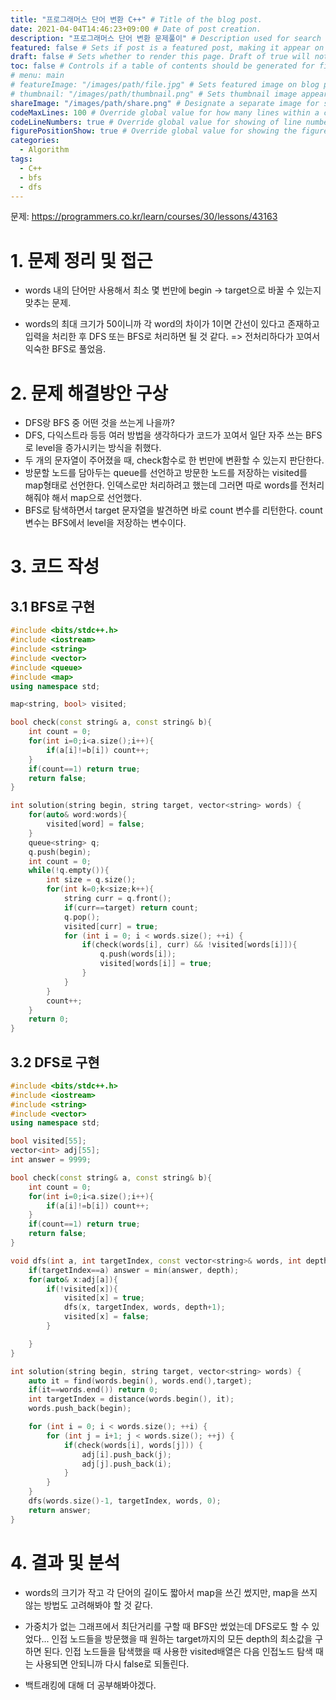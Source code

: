 ```yaml
---
title: "프로그래머스 단어 변환 C++" # Title of the blog post.
date: 2021-04-04T14:46:23+09:00 # Date of post creation.
description: "프로그래머스 단어 변환 문제풀이" # Description used for search engine.
featured: false # Sets if post is a featured post, making it appear on the sidebar. A featured post won't be listed on the sidebar if it's the current page
draft: false # Sets whether to render this page. Draft of true will not be rendered.
toc: false # Controls if a table of contents should be generated for first-level links automatically.
# menu: main
# featureImage: "/images/path/file.jpg" # Sets featured image on blog post.
# thumbnail: "/images/path/thumbnail.png" # Sets thumbnail image appearing inside card on homepage.
shareImage: "/images/path/share.png" # Designate a separate image for social media sharing.
codeMaxLines: 100 # Override global value for how many lines within a code block before auto-collapsing.
codeLineNumbers: true # Override global value for showing of line numbers within code block.
figurePositionShow: true # Override global value for showing the figure label.
categories:
  - Algorithm
tags:
  - C++
  - bfs
  - dfs
---
```


문제: https://programmers.co.kr/learn/courses/30/lessons/43163

# 1. 문제 정리 및 접근

- words 내의 단어만 사용해서 최소 몇 번만에 begin -> target으로 바꿀 수 있는지 맞추는 문제.

- words의 최대 크기가 50이니까 각 word의 차이가 1이면 간선이 있다고 존재하고 입력을 처리한 후 DFS 또는 BFS로 처리하면 될 것 같다. => 전처리하다가 꼬여서 익숙한 BFS로 풀었음.

  

# 2. 문제 해결방안 구상

- DFS랑 BFS 중 어떤 것을 쓰는게 나을까?
- DFS, 다익스트라 등등 여러 방법을 생각하다가 코드가 꼬여서 일단 자주 쓰는 BFS로 level을 증가시키는 방식을 취했다.
- 두 개의 문자열이 주어졌을 때, check함수로 한 번만에 변환할 수 있는지 판단한다.
- 방문할 노드를 담아두는 queue를 선언하고 방문한 노드를 저장하는 visited를 map형태로 선언한다. 인덱스로만 처리하려고 했는데 그러면 따로 words를 전처리해줘야 해서 map으로 선언했다.
- BFS로 탐색하면서 target 문자열을 발견하면 바로 count 변수를 리턴한다. count 변수는 BFS에서 level을 저장하는 변수이다.

# 3. 코드 작성

## 3.1 BFS로 구현

```c++
#include <bits/stdc++.h>
#include <iostream>
#include <string>
#include <vector>
#include <queue>
#include <map>
using namespace std;

map<string, bool> visited;

bool check(const string& a, const string& b){
    int count = 0;
    for(int i=0;i<a.size();i++){
        if(a[i]!=b[i]) count++;
    }
    if(count==1) return true;
    return false;
}

int solution(string begin, string target, vector<string> words) {
    for(auto& word:words){
        visited[word] = false;
    }
    queue<string> q;
    q.push(begin);
    int count = 0;
    while(!q.empty()){
        int size = q.size();
        for(int k=0;k<size;k++){
            string curr = q.front();
            if(curr==target) return count;
            q.pop();
            visited[curr] = true;
            for (int i = 0; i < words.size(); ++i) {
                if(check(words[i], curr) && !visited[words[i]]){
                    q.push(words[i]);
                    visited[words[i]] = true;
                }
            }
        }
        count++;
    }
    return 0;
}
```

## 3.2 DFS로 구현

```c++
#include <bits/stdc++.h>
#include <iostream>
#include <string>
#include <vector>
using namespace std;

bool visited[55];
vector<int> adj[55];
int answer = 9999;

bool check(const string& a, const string& b){
    int count = 0;
    for(int i=0;i<a.size();i++){
        if(a[i]!=b[i]) count++;
    }
    if(count==1) return true;
    return false;
}

void dfs(int a, int targetIndex, const vector<string>& words, int depth){
    if(targetIndex==a) answer = min(answer, depth);
    for(auto& x:adj[a]){
        if(!visited[x]){
            visited[x] = true;
            dfs(x, targetIndex, words, depth+1);
            visited[x] = false;
        }

    }
}

int solution(string begin, string target, vector<string> words) {
    auto it = find(words.begin(), words.end(),target);
    if(it==words.end()) return 0;
    int targetIndex = distance(words.begin(), it);
    words.push_back(begin);

    for (int i = 0; i < words.size(); ++i) {
        for (int j = i+1; j < words.size(); ++j) {
            if(check(words[i], words[j])) {
                adj[i].push_back(j);
                adj[j].push_back(i);
            }
        }
    }
    dfs(words.size()-1, targetIndex, words, 0);
    return answer;
}
```



# 4. 결과 및 분석

- words의 크기가 작고 각 단어의 길이도 짧아서 map을 쓰긴 썼지만, map을 쓰지 않는 방법도 고려해봐야 할 것 같다.

- 가중치가 없는 그래프에서 최단거리를 구할 때 BFS만 썼었는데 DFS로도 할 수 있었다... 인접 노드들을 방문했을 때 원하는 target까지의 모든 depth의 최소값을 구하면 된다. 인접 노드들을 탐색했을 때 사용한 visited배열은 다음 인접노드 탐색 때는 사용되면 안되니까 다시 false로 되돌린다.

- 백트래킹에 대해 더 공부해봐야겠다.
